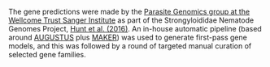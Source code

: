 [//]: # (Created by ./bin/manage_files.pl from ./species/Parastrongyloides_trichosuri/PRJEB515/Parastrongyloides_trichosuri_PRJEB515.annotation.html on Thu Jun 11 13:45:17 2020)
The gene predictions were made by the [Parasite Genomics group at the Wellcome Trust Sanger Institute](http://www.sanger.ac.uk/research/projects/parasitegenomics/) as part of the Strongyloididae Nematode Genomes Project, [Hunt et al. (2016)](http://europepmc.org/abstract/MED/26829753). An in-house automatic pipeline (based around [AUGUSTUS](http://europepmc.org/abstract/MED/15215400) plus [MAKER](http://europepmc.org/abstract/MED/22192575)) was used to generate first-pass gene models, and this was followed by a round of targeted manual curation of selected gene families.
